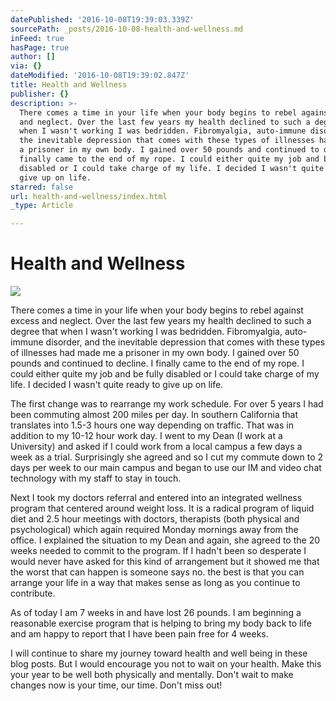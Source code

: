 ```yaml
---
datePublished: '2016-10-08T19:39:03.339Z'
sourcePath: _posts/2016-10-08-health-and-wellness.md
inFeed: true
hasPage: true
author: []
via: {}
dateModified: '2016-10-08T19:39:02.847Z'
title: Health and Wellness
publisher: {}
description: >-
  There comes a time in your life when your body begins to rebel against excess
  and neglect. Over the last few years my health declined to such a degree that
  when I wasn't working I was bedridden. Fibromyalgia, auto-immune disorder, and
  the inevitable depression that comes with these types of illnesses had made me
  a prisoner in my own body. I gained over 50 pounds and continued to decline. I
  finally came to the end of my rope. I could either quite my job and be fully
  disabled or I could take charge of my life. I decided I wasn't quite ready to
  give up on life.
starred: false
url: health-and-wellness/index.html
_type: Article

---
```

# Health and Wellness
![](https://the-grid-user-content.s3-us-west-2.amazonaws.com/8ab85dec-125a-44f8-949b-8cb869358911.jpg)

There comes a time in your life when your body begins to rebel against excess and neglect. Over the last few years my health declined to such a degree that when I wasn't working I was bedridden. Fibromyalgia, auto-immune disorder, and the inevitable depression that comes with these types of illnesses had made me a prisoner in my own body. I gained over 50 pounds and continued to decline. I finally came to the end of my rope. I could either quite my job and be fully disabled or I could take charge of my life. I decided I wasn't quite ready to give up on life.

The first change was to rearrange my work schedule. For over 5 years I had been commuting almost 200 miles per day. In southern California that translates into 1.5-3 hours one way depending on traffic. That was in addition to my 10-12 hour work day. I went to my Dean (I work at a University) and asked if I could work from a local campus a few days a week as a trial. Surprisingly she agreed and so I cut my commute down to 2 days per week to our main campus and began to use our IM and video chat technology with my staff to stay in touch.

Next I took my doctors referral and entered into an integrated wellness program that centered around weight loss. It is a radical program of liquid diet and 2.5 hour meetings with doctors, therapists (both physical and psychological) which again required Monday mornings away from the office. I explained the situation to my Dean and again, she agreed to the 20 weeks needed to commit to the program. If I hadn't been so desperate I would never have asked for this kind of arrangement but it showed me that the worst that can happen is someone says no. the best is that you can arrange your life in a way that makes sense as long as you continue to contribute.

As of today I am 7 weeks in and have lost 26 pounds. I am beginning a reasonable exercise program that is helping to bring my body back to life and am happy to report that I have been pain free for 4 weeks.

I will continue to share my journey toward health and well being in these blog posts. But I would encourage you not to wait on your health. Make this your year to be well both physically and mentally. Don't wait to make changes now is your time, our time. Don't miss out!